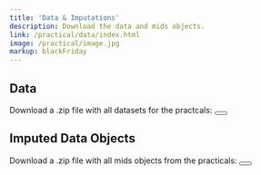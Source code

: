 ```yaml
---
title: 'Data & Imputations'
description: Download the data and mids objects.
link: /practical/data/index.html
image: /practical/image.jpg
markup: blackFriday
---
```




<style>
.btn {
padding: 2px 10px; 
cursor: pointer; 
font-weight: bold;
background: #fff; 
color: #485167;
border-radius: 5px; 
border: 1px solid #485167; 
font-size: 100%;
}


/* Darker background on mouse-over */
.btn:hover {
  color: #fff;
background: #485167;
border: 1px solid #485167;
}
</style>

## Data

Download a .zip file with all datasets for the practcals: 
         <a href="/practical/EL009_MultipleImputation_data.zip">
         <button class="btn"><i class="fa fa-download"></i></button>
                </a>


## Imputed Data Objects

Download a .zip file with all mids objects from the practicals:
         <a href="/practical/EL009_MultipleImputation_imps.zip">
         <button class="btn"><i class="fa fa-download"></i></button>
                </a>
